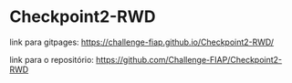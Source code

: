 # Checkpoint2-RWD

link para gitpages: https://challenge-fiap.github.io/Checkpoint2-RWD/

link para o repositório: https://github.com/Challenge-FIAP/Checkpoint2-RWD
